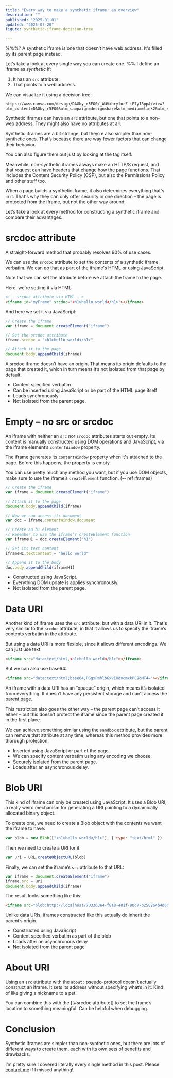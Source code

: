 ```yaml
---
title: "Every way to make a synthetic iframe: an overview"
description: ""
published: "2025-01-01"
updated: "2025-07-20"
figure: synthetic-iframe-decision-tree

---
```

%%%?
A synthetic iframe is one that doesn’t have web address. It's filled by its parent page instead.

Let’s take a look at every single way you can create one.
%%
I define an iframe as *synthetic* if:

1. It has an `src` attribute.
2. That points to a web address.

We can visualize it using a decision tree:

```canva size=540x420 ;; key=synthetic-iframe-decision-tree ;; alt=Synthetic iframe decision tree
https://www.canva.com/design/DAGby_r5FO0/_WUVxhryforZ-iF7yI8ppA/view?utm_content=DAGby_r5FO0&utm_campaign=designshare&utm_medium=link2&utm_source=uniquelinks&utlId=h64c24c39ab
```

Synthetic iframes can have an `src` attribute, but one that points to a non-web address. They might also have no attributes at all.

Synthetic iframes are a bit strange, but they’re also simpler than non-synthetic ones. That’s because there are way fewer factors that can change their behavior.

You can also figure them out just by looking at the tag itself.

Meanwhile, non-synthetic iframes always make an HTTP/S request, and that request can have headers that change how the page functions. That includes the Content Security Policy (CSP), but also the Permissions Policy and other stuff too.

When a page builds a synthetic iframe, it also determines everything that's in it. That's why they can only offer security in one direction – the page is protected from the iframe, but not the other way around.

Let’s take a look at every method for constructing a synthetic iframe and compare their advantages.
# srcdoc attribute
A straight-forward method that probably resolves 90% of use cases.

We can use the `srcdoc` attribute to set the contents of a synthetic iframe verbatim. We can do that as part of the iframe's HTML or using JavaScript.

Note that we can set the attribute before we attach the frame to the page.

Here, we're setting it via HTML:

```html
<!-- srcdoc attribute via HTML -->
<iframe id="myFrame" srcdoc="<h1>hello world</h1>"></iframe>
```

And here we set it via JavaScript:

```js
// Create the iframe 
var iframe = document.createElement("iframe")

// Set the srcdoc attribute
iframe.srcdoc = "<h1>hello world</h1>"

// Attach it to the page
document.body.appendChild(iframe)
```

A srcdoc iframe doesn’t have an origin. That means its origin defaults to the page that created it, which in turn means it’s not isolated from that page by default.

- Content specified verbatim
- Can be inserted using JavaScript or be part of the HTML page itself
- Loads synchronously
- Not isolated from the parent page.

# Empty – no src or srcdoc
An iframe with neither an `src` nor `srcdoc` attributes starts out empty. Its content is manually constructed using DOM operations and JavaScript, via the iframe element’s `contentWindow` property.

The iframe generates its `contentWindow` property when it's attached to the page. Before this happens, the property is empty.

You can use pretty much any method you want, but if you use DOM objects, make sure to use the iframe’s `createElement` function. (-- ref iframes)

```js
// Create the iframe
var iframe = document.createElement("iframe")

// Attach it to the page
document.body.appendChild(iframe)

// Now we can access its document
var doc = iframe.contentWindow.document

// Create an h1 element
// Remember to use the iframe’s createElement function
var iframeH1 = doc.createElement("h1")

// Set its text content
iframeH1.textContent = "hello world"

// Append it to the body
doc.body.appendChild(iframeH1)
```

- Constructed using JavaScript.
- Everything DOM update is applies synchronously.
- Not isolated from the parent page.

# Data URI
Another kind of iframe uses the `src` attribute, but with a data URI in it. That's very similar to the `srcdoc` attribute, in that it allows us to specify the iframe’s contents verbatim in the attribute.

But using a data URI is more flexible, since it allows different encodings. We can just use text:

```html
<iframe src="data:text/html,<h1>hello world</h1>"></iframe>
```

But we can also use base64:

```html
<iframe src="data:text/html;base64,PGgxPmhlbGxvIHdvcmxkPC9oMT4="></iframe>
```

An iframe with a data URI has an “opaque” origin, which means it’s isolated from everything. It doesn’t have any persistent storage and can’t access the parent page.

This restriction also goes the other way – the parent page can’t access it either – but this doesn’t protect the iframe since the parent page created it in the first place.

We can achieve something similar using the `sandbox` attribute, but the parent can remove that attribute at any time, whereas this method provides more thorough protection.

- Inserted using JavaScript or part of the page.
- We can specify content verbatim using any encoding we choose.
- Securely isolated from the parent page.
- Loads after an asynchronous delay.

# Blob URI
This kind of iframe can only be created using JavaScript. It uses a Blob URI, a really weird mechanism for generating a URI pointing to a dynamically allocated binary object.

To create one, we need to create a Blob object with the contents we want the iframe to have:

```js
var blob = new Blob(["<h1>hello world</h1>"], { type: "text/html" })
```

Then we need to create a URI for it:

```js
var uri = URL.createObjectURL(blob)
```

Finally, we can set the iframe’s `src` attribute to that URL:

```js
var iframe = document.createElement("iframe")
iframe.src = uri
document.body.appendChild(iframe)
```

The result looks something like this:

```html
<iframe src="blob:http://localhost/703363e4-f8a8-401f-90d7-b258264b4d60"></iframe>
```

Unlike data URIs, iframes constructed like this actually do inherit the parent’s origin.

- Constructed using JavaScript
- Content specified verbatim as part of the blob
- Loads after an asynchronous delay
- Not isolated from the parent page

# About URI
Using an `src` attribute with the `about:` pseudo-protocol doesn’t actually construct an iframe. It sets its address without specifying what’s in it. Kind of like giving a nickname to a pet.

You can combine this with the [[#srcdoc attribute]] to set the frame’s location to something meaningful. Can be helpful when debugging.
# Conclusion
Synthetic iframes are simpler than non-synthetic ones, but there are lots of different ways to create them, each with its own sets of benefits and drawbacks.

I’m pretty sure I covered literally every single method in this post. Please [contact me](mailto:gregros@gregros.dev) if I missed anything!
